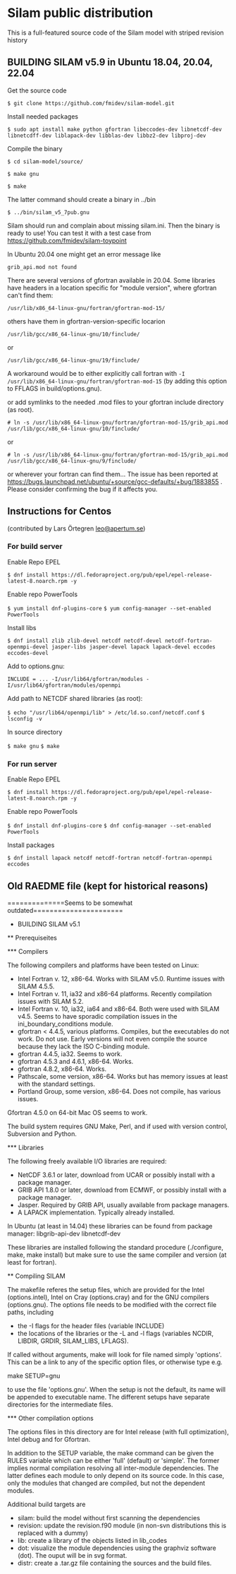 # Silam public distribution 

This is a full-featured source code of the Silam model
with striped revision history

## BUILDING SILAM v5.9 in Ubuntu 18.04, 20.04, 22.04

Get the source code

`$ git clone https://github.com/fmidev/silam-model.git`

Install needed packages

`$ sudo apt install make python gfortran libeccodes-dev libnetcdf-dev libnetcdff-dev liblapack-dev libblas-dev libbz2-dev libproj-dev`

Compile the binary

`$ cd silam-model/source/`

`$ make gnu`

`$ make`

The latter command should create a binary in ../bin

`$ ../bin/silam_v5_7pub.gnu`

Silam should run and complain about missing silam.ini.
Then the binary is ready to use! You can test it with a test case from
https://github.com/fmidev/silam-toypoint

In Ubuntu 20.04 one might get an error message like

`grib_api.mod not found`

There are several versions of gfortran available in 20.04. Some libraries
have headers in a location specific for "module version", where gfortran can't find them:

`/usr/lib/x86_64-linux-gnu/fortran/gfortran-mod-15/`

others have them in gfortran-version-specific locarion

`/usr/lib/gcc/x86_64-linux-gnu/10/finclude/`

or 

`/usr/lib/gcc/x86_64-linux-gnu/19/finclude/`

A workaround would be to either explicitly call fortran with `-I
/usr/lib/x86_64-linux-gnu/fortran/gfortran-mod-15` (by adding this option to
FFLAGS  in build/options.gnu).

or add symlinks to the needed .mod files to your gfortran include
directory (as root).

`# ln -s /usr/lib/x86_64-linux-gnu/fortran/gfortran-mod-15/grib_api.mod /usr/lib/gcc/x86_64-linux-gnu/10/finclude/`

or

`# ln -s /usr/lib/x86_64-linux-gnu/fortran/gfortran-mod-15/grib_api.mod /usr/lib/gcc/x86_64-linux-gnu/9/finclude/`

or wherever your fortran can find them...
The issue has been reported at
https://bugs.launchpad.net/ubuntu/+source/gcc-defaults/+bug/1883855 .
Please consider confirming the bug if it affects you.





## Instructions for Centos

(contributed by Lars Örtegren <leo@apertum.se>)

### For build server

Enable Repo EPEL

`$ dnf install https://dl.fedoraproject.org/pub/epel/epel-release-latest-8.noarch.rpm -y`

Enable repo PowerTools

`$ yum install dnf-plugins-core`
`$ yum config-manager --set-enabled PowerTools`

Install libs

`$ dnf install zlib zlib-devel netcdf netcdf-devel netcdf-fortran-openmpi-devel jasper-libs jasper-devel lapack lapack-devel eccodes eccodes-devel`

Add to options.gnu:

`INCLUDE = ... -I/usr/lib64/gfortran/modules -I/usr/lib64/gfortran/modules/openmpi`

Add path to NETCDF shared libraries (as root):

`$ echo "/usr/lib64/openmpi/lib" > /etc/ld.so.conf/netcdf.conf`
`$ lsconfig -v`


In source directory

`$ make gnu`
`$ make`

### For run server 

Enable Repo EPEL

`$ dnf install https://dl.fedoraproject.org/pub/epel/epel-release-latest-8.noarch.rpm -y`

Enable repo PowerTools

`$ dnf install dnf-plugins-core`
`$ dnf config-manager --set-enabled PowerTools`

Install packages

`$ dnf install lapack netcdf netcdf-fortran netcdf-fortran-openmpi eccodes`





## Old RAEDME file (kept for historical reasons)

==============Seems to be somewhat outdated======================
* BUILDING SILAM v5.1
 
** Prerequiseites

*** Compilers
    
The following compilers and platforms have been tested on Linux:
- Intel Fortran v. 12, x86-64. Works with SILAM v5.0. Runtime issues 
  with SILAM 4.5.5.
- Intel Fortran v. 11, ia32 and x86-64 platforms. Recently compilation 
  issues with SILAM 5.2.
- Intel Fortran v. 10, ia32, ia64 and x86-64. Both were used with SILAM
  v4.5. Seems to have sporadic compilation issues in the
  ini_boundary_conditions module.
- gfortran < 4.4.5, various platforms. Compiles, but the executables
  do not work. Do not use. Early versions will not even compile the source
  because they lack the ISO C-binding module.
- gfortran 4.4.5, ia32. Seems to work.
- gfortran 4.5.3 and 4.6.1, x86-64. Works.
- gfortran 4.8.2, x86-64. Works.
- Pathscale, some version, x86-64. Works but has memory issues at least
  with the standard settings.
- Portland Group, some version, x86-64. Does not compile, has various issues.

Gfortran 4.5.0 on 64-bit Mac OS seems to work.

The build system requires GNU Make, Perl, and if used with version
control, Subversion and Python.

*** Libraries

The following freely available I/O libraries are required:
- NetCDF 3.6.1 or later, download from UCAR or possibly install with a
  package manager.
- GRIB API 1.8.0 or later, download from ECMWF, or possibly install with a
  package manager.
- Jasper. Required by GRIB API, usually available from package
  managers.
- A LAPACK implementation. Typically already installed.

In Ubuntu (at least in 14.04) these libraries can be found from package manager:
libgrib-api-dev libnetcdf-dev 

These libraries are installed following the standard procedure
(./configure, make, make install) but make sure to use the same
compiler and version (at least for fortran).

** Compiling SILAM

The makefile referes the setup files, which are provided for the Intel
(options.intel), Intel on Cray (options.cray) and for the GNU
compilers (options.gnu). The options file needs to be modified with
the correct file paths, including
- the -I flags for the header files (variable INCLUDE)
- the locations of the libraries or the -L and -l flags (variables
  NCDIR, LIBDIR, GRDIR, SILAM_LIBS, LFLAGS).

If called without arguments, make will look for file named simply
'options'. This can be a link to any of the specific option
files, or otherwise type e.g.

make SETUP=gnu

to use the file 'options.gnu'. When the setup is not the default, its
name will be appended to executable name. The different setups have
separate directories for the intermediate files.

*** Other compilation options

The options files in this directory are for Intel release (with
full optimization), Intel debug and for Gfortran. 

In addition to the SETUP variable, the make command can be given the
RULES variable which can be either 'full' (default) or 'simple'. The
former implies normal compilation resolving all inter-module
dependencies. The latter defines each module to only depend on its
source code. In this case, only the modules that changed are compiled,
but not the dependent modules. 

Additional build targets are 
- silam: build the model without first scanning the dependencies
- revision: update the revision.f90 module (in non-svn distributions
  this is replaced with a dummy)
- lib: create a library of the objects listed in lib_codes
- dot: visualize the module dependencies using the graphviz software
  (dot). The ouput will be in svg format.
- distr: create a .tar.gz file containing the sources and the build
  files.



  
